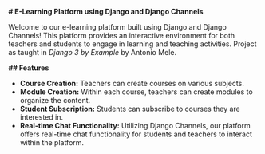 **# E-Learning Platform using Django and Django Channels**

Welcome to our e-learning platform built using Django and Django Channels! This platform provides an interactive environment for both teachers and students to engage in learning and teaching activities. Project as taught in *Django 3 by Example* by Antonio Mele.

**## Features**

- **Course Creation:** Teachers can create courses on various subjects.
- **Module Creation:** Within each course, teachers can create modules to organize the content.
- **Student Subscription:** Students can subscribe to courses they are interested in.
- **Real-time Chat Functionality:** Utilizing Django Channels, our platform offers real-time chat functionality for students and teachers to interact within the platform.
